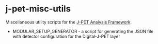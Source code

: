 # j-pet-misc-utils
Miscellaneous utility scripts for the [J-PET Analysis Framework](https://github.com/JPETTomography/j-pet-framework).

* MODULAR_SETUP_GENERATOR - a script for generating the JSON file with detector configuration for the Digital-J-PET layer
